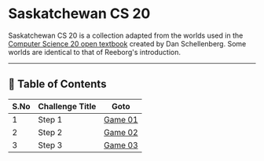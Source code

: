 # Saskatchewan CS 20

Saskatchewan CS 20 is a collection adapted from the worlds used in the [Computer Science 20 open textbook](https://cs20.ca/) created by Dan Schellenberg. Some worlds are identical to that of Reeborg's introduction.

---

## 📅 Table of Contents

| S.No | Challenge Title        | Goto                      |  
|------|------------------------|---------------------------|
| 1    | Step 1                 | [Game 01](1/README.md)    |  
| 2    | Step 2                 | [Game 02](2/README.md)    |  
| 3    | Step 3                 | [Game 03](3/README.md)    |  
